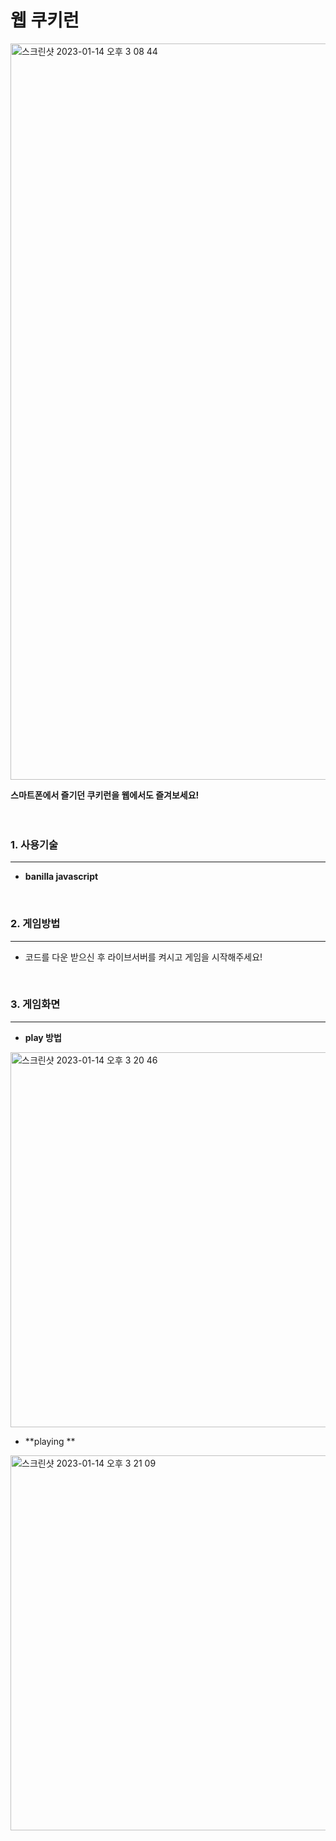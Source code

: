 # 웹 쿠키런

<img width="1178" alt="스크린샷 2023-01-14 오후 3 08 44" src="https://user-images.githubusercontent.com/107898063/212458533-d26c4952-6dc3-44be-ae00-85c73984501d.png">

**스마트폰에서 즐기던 쿠키런을 웹에서도 즐겨보세요!**
<br/>
<br/>
<br/>

### 1. 사용기술
-----------------------
- **banilla javascript**
<br/>

### 2. 게임방법
----------------------
- 코드를 다운 받으신 후 라이브서버를 켜시고 게임을 시작해주세요!
<br/>

### 3. 게임화면
----------------------

- **play 방법**

<img width="600" alt="스크린샷 2023-01-14 오후 3 20 46" src="https://user-images.githubusercontent.com/107898063/212459052-19a8373a-f595-4e9d-9ce2-60d8cc939fa8.png">
<br/>

- **playing **

<img width="600" alt="스크린샷 2023-01-14 오후 3 21 09" src="https://user-images.githubusercontent.com/107898063/212459140-89b7b9bc-3867-4d21-a475-53e6e383afb5.png">
<br/>
